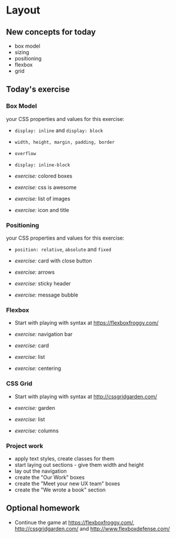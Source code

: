 # Layout

## New concepts for today

- box model
- sizing
- positioning
- flexbox
- grid

## Today's exercise

### Box Model

your CSS properties and values for this exercise:

- `display: inline` and `display: block`
- `width, height, margin, padding, border`
- `overflow`
- `display: inline-block`

- _exercise:_ colored boxes
- _exercise:_ css is awesome
- _exercise:_ list of images
- _exercise:_ icon and title

### Positioning

your CSS properties and values for this exercise:

- `position: relative`, `absolute` and `fixed`

- _exercise:_ card with close button
- _exercise:_ arrows
- _exercise:_ sticky header
- _exercise:_ message bubble

### Flexbox

- Start with playing with syntax at https://flexboxfroggy.com/

- _exercise:_ navigation bar
- _exercise:_ card
- _exercise:_ list
- _exercise:_ centering

### CSS Grid

- Start with playing with syntax at http://cssgridgarden.com/

- _exercise:_ garden
- _exercise:_ list
- _exercise:_ columns

### Project work

- apply text styles, create classes for them
- start laying out sections - give them width and height
- lay out the navigation
- create the "Our Work" boxes
- create the "Meet your new UX team" boxes
- create the "We wrote a book" section

## Optional homework

- Continue the game at https://flexboxfroggy.com/, http://cssgridgarden.com/ and http://www.flexboxdefense.com/
